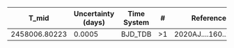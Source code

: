 |T_mid        |Uncertainty (days)|Time System|#  |Reference           |
|-------------|------------------|-----------|---|--------------------|
|2458006.80223|0.0005            |BJD_TDB    |>1 |2020AJ....160..222J |
